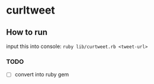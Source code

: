 # curltweet

## How to run
input this into console:
`ruby lib/curtweet.rb <tweet-url>`

### TODO
* [ ] convert into ruby gem
